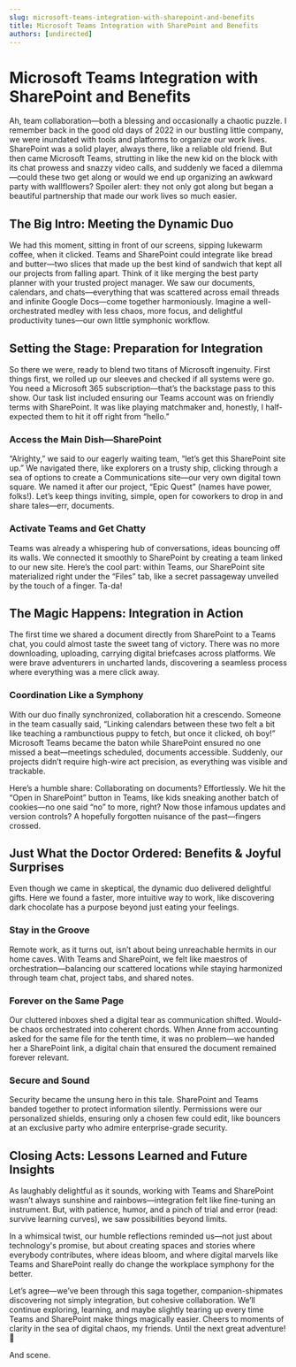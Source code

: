 ```yaml
---
slug: microsoft-teams-integration-with-sharepoint-and-benefits
title: Microsoft Teams Integration with SharePoint and Benefits
authors: [undirected]
---
```



# Microsoft Teams Integration with SharePoint and Benefits

Ah, team collaboration—both a blessing and occasionally a chaotic puzzle. I remember back in the good old days of 2022 in our bustling little company, we were inundated with tools and platforms to organize our work lives. SharePoint was a solid player, always there, like a reliable old friend. But then came Microsoft Teams, strutting in like the new kid on the block with its chat prowess and snazzy video calls, and suddenly we faced a dilemma—could these two get along or would we end up organizing an awkward party with wallflowers? Spoiler alert: they not only got along but began a beautiful partnership that made our work lives so much easier.

## The Big Intro: Meeting the Dynamic Duo

We had this moment, sitting in front of our screens, sipping lukewarm coffee, when it clicked. Teams and SharePoint could integrate like bread and butter—two slices that made up the best kind of sandwich that kept all our projects from falling apart. Think of it like merging the best party planner with your trusted project manager. We saw our documents, calendars, and chats—everything that was scattered across email threads and infinite Google Docs—come together harmoniously. Imagine a well-orchestrated medley with less chaos, more focus, and delightful productivity tunes—our own little symphonic workflow.

## Setting the Stage: Preparation for Integration

So there we were, ready to blend two titans of Microsoft ingenuity. First things first, we rolled up our sleeves and checked if all systems were go. You need a Microsoft 365 subscription—that’s the backstage pass to this show. Our task list included ensuring our Teams account was on friendly terms with SharePoint. It was like playing matchmaker and, honestly, I half-expected them to hit it off right from “hello.”

### Access the Main Dish—SharePoint

“Alrighty,” we said to our eagerly waiting team, “let’s get this SharePoint site up.” We navigated there, like explorers on a trusty ship, clicking through a sea of options to create a Communications site—our very own digital town square. We named it after our project, “Epic Quest” (names have power, folks!). Let’s keep things inviting, simple, open for coworkers to drop in and share tales—err, documents.

### Activate Teams and Get Chatty

Teams was already a whispering hub of conversations, ideas bouncing off its walls. We connected it smoothly to SharePoint by creating a team linked to our new site. Here’s the cool part: within Teams, our SharePoint site materialized right under the “Files” tab, like a secret passageway unveiled by the touch of a finger. Ta-da!

## The Magic Happens: Integration in Action

The first time we shared a document directly from SharePoint to a Teams chat, you could almost taste the sweet tang of victory. There was no more downloading, uploading, carrying digital briefcases across platforms. We were brave adventurers in uncharted lands, discovering a seamless process where everything was a mere click away.

### Coordination Like a Symphony

With our duo finally synchronized, collaboration hit a crescendo. Someone in the team casually said, “Linking calendars between these two felt a bit like teaching a rambunctious puppy to fetch, but once it clicked, oh boy!” Microsoft Teams became the baton while SharePoint ensured no one missed a beat—meetings scheduled, documents accessible. Suddenly, our projects didn’t require high-wire act precision, as everything was visible and trackable.

Here’s a humble share: Collaborating on documents? Effortlessly. We hit the “Open in SharePoint” button in Teams, like kids sneaking another batch of cookies—no one said “no” to more, right? Now those infamous updates and version controls? A hopefully forgotten nuisance of the past—fingers crossed.

## Just What the Doctor Ordered: Benefits & Joyful Surprises

Even though we came in skeptical, the dynamic duo delivered delightful gifts. Here we found a faster, more intuitive way to work, like discovering dark chocolate has a purpose beyond just eating your feelings.

### Stay in the Groove

Remote work, as it turns out, isn’t about being unreachable hermits in our home caves. With Teams and SharePoint, we felt like maestros of orchestration—balancing our scattered locations while staying harmonized through team chat, project tabs, and shared notes.

### Forever on the Same Page

Our cluttered inboxes shed a digital tear as communication shifted. Would-be chaos orchestrated into coherent chords. When Anne from accounting asked for the same file for the tenth time, it was no problem—we handed her a SharePoint link, a digital chain that ensured the document remained forever relevant.

### Secure and Sound

Security became the unsung hero in this tale. SharePoint and Teams banded together to protect information silently. Permissions were our personalized shields, ensuring only a chosen few could edit, like bouncers at an exclusive party who admire enterprise-grade security.

## Closing Acts: Lessons Learned and Future Insights

As laughably delightful as it sounds, working with Teams and SharePoint wasn’t always sunshine and rainbows—integration felt like fine-tuning an instrument. But, with patience, humor, and a pinch of trial and error (read: survive learning curves), we saw possibilities beyond limits.

In a whimsical twist, our humble reflections reminded us—not just about technology's promise, but about creating spaces and stories where everybody contributes, where ideas bloom, and where digital marvels like Teams and SharePoint really do change the workplace symphony for the better.

Let’s agree—we’ve been through this saga together, companion-shipmates discovering not simply integration, but cohesive collaboration. We’ll continue exploring, learning, and maybe slightly tearing up every time Teams and SharePoint make things magically easier. Cheers to moments of clarity in the sea of digital chaos, my friends. Until the next great adventure! 🌟

And scene.